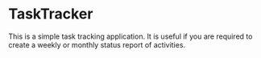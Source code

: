 # TaskTracker
This is a simple task tracking application. It is useful if you are required to create a weekly or monthly status report of activities.
